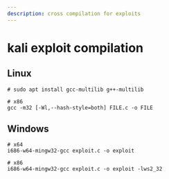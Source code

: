 ```yaml
---
description: cross compilation for exploits
---
```


# kali exploit compilation

## Linux 

```
# sudo apt install gcc-multilib g++-multilib

# x86
gcc -m32 [-Wl,--hash-style=both] FILE.c -o FILE
```

## Windows

```
# x64
i686-w64-mingw32-gcc exploit.c -o exploit

# x86
i686-w64-mingw32-gcc exploit.c -o exploit -lws2_32 
```

